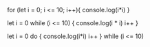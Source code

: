 for (let i = 0; i <= 10; i++){
    console.log(i*i)
}



let i = 0
while (i <= 10) {
    console.log(i * i)
    i++
}





let i = 0
do {
    console.log(i*i)
    i++
} while (i <= 10)

